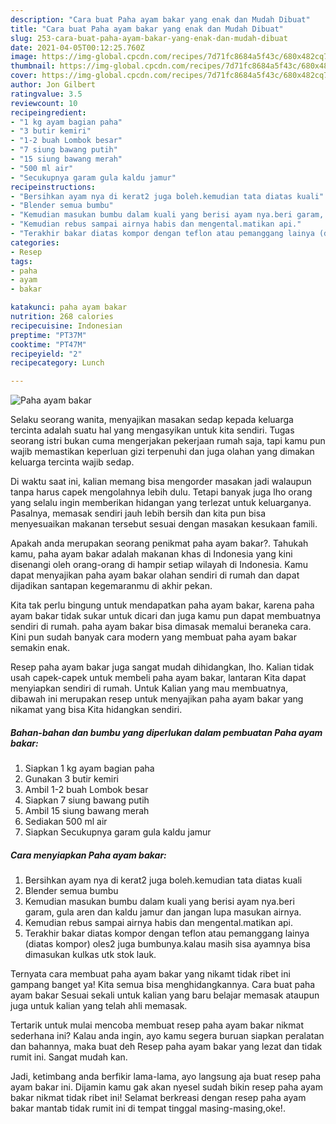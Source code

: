 ```yaml
---
description: "Cara buat Paha ayam bakar yang enak dan Mudah Dibuat"
title: "Cara buat Paha ayam bakar yang enak dan Mudah Dibuat"
slug: 253-cara-buat-paha-ayam-bakar-yang-enak-dan-mudah-dibuat
date: 2021-04-05T00:12:25.760Z
image: https://img-global.cpcdn.com/recipes/7d71fc8684a5f43c/680x482cq70/paha-ayam-bakar-foto-resep-utama.jpg
thumbnail: https://img-global.cpcdn.com/recipes/7d71fc8684a5f43c/680x482cq70/paha-ayam-bakar-foto-resep-utama.jpg
cover: https://img-global.cpcdn.com/recipes/7d71fc8684a5f43c/680x482cq70/paha-ayam-bakar-foto-resep-utama.jpg
author: Jon Gilbert
ratingvalue: 3.5
reviewcount: 10
recipeingredient:
- "1 kg ayam bagian paha"
- "3 butir kemiri"
- "1-2 buah Lombok besar"
- "7 siung bawang putih"
- "15 siung bawang merah"
- "500 ml air"
- "Secukupnya garam gula kaldu jamur"
recipeinstructions:
- "Bersihkan ayam nya di kerat2 juga boleh.kemudian tata diatas kuali"
- "Blender semua bumbu"
- "Kemudian masukan bumbu dalam kuali yang berisi ayam nya.beri garam, gula aren dan kaldu jamur dan jangan lupa masukan airnya."
- "Kemudian rebus sampai airnya habis dan mengental.matikan api."
- "Terakhir bakar diatas kompor dengan teflon atau pemanggang lainya (diatas kompor) oles2 juga bumbunya.kalau masih sisa ayamnya bisa dimasukan kulkas utk stok lauk."
categories:
- Resep
tags:
- paha
- ayam
- bakar

katakunci: paha ayam bakar 
nutrition: 268 calories
recipecuisine: Indonesian
preptime: "PT37M"
cooktime: "PT47M"
recipeyield: "2"
recipecategory: Lunch

---
```



![Paha ayam bakar](https://img-global.cpcdn.com/recipes/7d71fc8684a5f43c/680x482cq70/paha-ayam-bakar-foto-resep-utama.jpg)

Selaku seorang wanita, menyajikan masakan sedap kepada keluarga tercinta adalah suatu hal yang mengasyikan untuk kita sendiri. Tugas seorang istri bukan cuma mengerjakan pekerjaan rumah saja, tapi kamu pun wajib memastikan keperluan gizi terpenuhi dan juga olahan yang dimakan keluarga tercinta wajib sedap.

Di waktu  saat ini, kalian memang bisa mengorder masakan jadi walaupun tanpa harus capek mengolahnya lebih dulu. Tetapi banyak juga lho orang yang selalu ingin memberikan hidangan yang terlezat untuk keluarganya. Pasalnya, memasak sendiri jauh lebih bersih dan kita pun bisa menyesuaikan makanan tersebut sesuai dengan masakan kesukaan famili. 



Apakah anda merupakan seorang penikmat paha ayam bakar?. Tahukah kamu, paha ayam bakar adalah makanan khas di Indonesia yang kini disenangi oleh orang-orang di hampir setiap wilayah di Indonesia. Kamu dapat menyajikan paha ayam bakar olahan sendiri di rumah dan dapat dijadikan santapan kegemaranmu di akhir pekan.

Kita tak perlu bingung untuk mendapatkan paha ayam bakar, karena paha ayam bakar tidak sukar untuk dicari dan juga kamu pun dapat membuatnya sendiri di rumah. paha ayam bakar bisa dimasak memalui beraneka cara. Kini pun sudah banyak cara modern yang membuat paha ayam bakar semakin enak.

Resep paha ayam bakar juga sangat mudah dihidangkan, lho. Kalian tidak usah capek-capek untuk membeli paha ayam bakar, lantaran Kita dapat menyiapkan sendiri di rumah. Untuk Kalian yang mau membuatnya, dibawah ini merupakan resep untuk menyajikan paha ayam bakar yang nikamat yang bisa Kita hidangkan sendiri.

<!--inarticleads1-->

##### Bahan-bahan dan bumbu yang diperlukan dalam pembuatan Paha ayam bakar:

1. Siapkan 1 kg ayam bagian paha
1. Gunakan 3 butir kemiri
1. Ambil 1-2 buah Lombok besar
1. Siapkan 7 siung bawang putih
1. Ambil 15 siung bawang merah
1. Sediakan 500 ml air
1. Siapkan Secukupnya garam gula kaldu jamur




<!--inarticleads2-->

##### Cara menyiapkan Paha ayam bakar:

1. Bersihkan ayam nya di kerat2 juga boleh.kemudian tata diatas kuali
1. Blender semua bumbu
1. Kemudian masukan bumbu dalam kuali yang berisi ayam nya.beri garam, gula aren dan kaldu jamur dan jangan lupa masukan airnya.
1. Kemudian rebus sampai airnya habis dan mengental.matikan api.
1. Terakhir bakar diatas kompor dengan teflon atau pemanggang lainya (diatas kompor) oles2 juga bumbunya.kalau masih sisa ayamnya bisa dimasukan kulkas utk stok lauk.




Ternyata cara membuat paha ayam bakar yang nikamt tidak ribet ini gampang banget ya! Kita semua bisa menghidangkannya. Cara buat paha ayam bakar Sesuai sekali untuk kalian yang baru belajar memasak ataupun juga untuk kalian yang telah ahli memasak.

Tertarik untuk mulai mencoba membuat resep paha ayam bakar nikmat sederhana ini? Kalau anda ingin, ayo kamu segera buruan siapkan peralatan dan bahannya, maka buat deh Resep paha ayam bakar yang lezat dan tidak rumit ini. Sangat mudah kan. 

Jadi, ketimbang anda berfikir lama-lama, ayo langsung aja buat resep paha ayam bakar ini. Dijamin kamu gak akan nyesel sudah bikin resep paha ayam bakar nikmat tidak ribet ini! Selamat berkreasi dengan resep paha ayam bakar mantab tidak rumit ini di tempat tinggal masing-masing,oke!.

